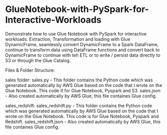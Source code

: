 # GlueNotebook-with-PySpark-for-Interactive-Workloads
Demonstrate how to use Glue Notebook with PySpark for interactive workloads. Extraction, Transformation and loading with Glue DynamicFrame, seamlessly convert DynamicFrame to a Spark DataFrame, continue to transform data using DataFrame functions and convert back to DynamicFrame to continue with teh ETL or to write / persist data directly to S3 or through the Glue Catalog.

Files & Folder Structure:

sales folder: sales.py - This folder contains the Python code which was generated automatically by AWS Glue based on the code that I wrote on the Glue Notebook. This code if for Glue Notebook, Pyspark and S3.
        sales.json -  Also created automatically by AWS Glue, this file containes Glue config.
        
sales_redshift: sales_redshift.py - This folder contains the Python code which was generated automatically by AWS Glue based on the code that I wrote on the Glue Notebook. This code is for Glue Notebook, Pyspark and Redshift.
        sales_redshift.json -  Also created automatically by AWS Glue, this file containes Glue config.
        
